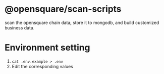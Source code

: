 # @opensquare/scan-scripts

scan the opensquare chain data, store it to mongodb, and build customized business data.

# Environment setting

1. `cat .env.example > .env`
2. Edit the corresponding values
